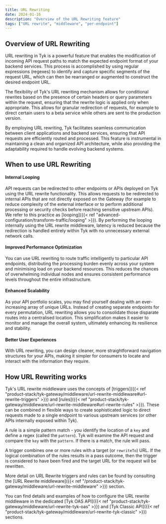 ```yaml
---
title: URL Rewriting
date: 2024-01-16
description: "Overview of the URL Rewriting feature"
tags: ["URL rewrite", "middleware", "per-endpoint"]
---
```


## Overview of URL Rewriting
URL rewriting in Tyk is a powerful feature that enables the modification of incoming API request paths to match the expected endpoint format of your backend services. This process is accomplished by using regular expressions (regexes) to identify and capture specific segments of the request URL, which can then be rearranged or augmented to construct the desired endpoint URL.

The flexibility of Tyk's URL rewriting mechanism allows for conditional rewrites based on the presence of certain headers or query parameters within the request, ensuring that the rewrite logic is applied only when appropriate. This allows for granular redirection of requests, for example to direct certain users to a beta service while others are sent to the production version.

By employing URL rewriting, Tyk facilitates seamless communication between client applications and backend services, ensuring that API requests are efficiently routed and processed. This feature is instrumental in maintaining a clean and organized API architecture, while also providing the adaptability required to handle evolving backend systems.

## When to use URL Rewriting
#### Internal Looping
API requests can be redirected to other endpoints or APIs deployed on Tyk using the URL rewrite functionality. This allows requests to be redirected to internal APIs that are not directly exposed on the Gateway (for example to reduce complexity of the external interface or to perform additional processing or security checks before reaching sensitive upstream APIs). We refer to this practice as [looping]({{< ref "advanced-configuration/transform-traffic/looping" >}}). By performing the looping internally using the URL rewrite middleware, latency is reduced because the redirection is handled entirely within Tyk with no unnecessary external network calls.

#### Improved Performance Optimization
You can use URL rewriting to route traffic intelligently to particular API endpoints, distributing the processing burden evenly across your system and minimising load on your backend resources. This reduces the chances of overwhelming individual nodes and ensures consistent performance levels throughout the entire infrastructure.

#### Enhanced Scalability
As your API portfolio scales, you may find yourself dealing with an ever-increasing array of unique URLs. Instead of creating separate endpoints for every permutation, URL rewriting allows you to consolidate those disparate routes into a centralised location. This simplification makes it easier to monitor and manage the overall system, ultimately enhancing its resilience and stability.

#### Better User Experiences
With URL rewriting, you can design cleaner, more straightforward navigation structures for your APIs, making it simpler for consumers to locate and interact with the information they require.

## How URL Rewriting works
Tyk's URL rewrite middleware uses the concepts of [triggers]({{< ref "product-stack/tyk-gateway/middleware/url-rewrite-middleware#url-rewrite-triggers" >}}) and [rules]({{< ref "product-stack/tyk-gateway/middleware/url-rewrite-middleware#url-rewrite-rules" >}}). These can be combined in flexible ways to create sophisticated logic to direct requests made to a single endpoint to various upstream services (or other APIs internally exposed within Tyk).

A rule is a simple pattern match - you identify the location of a `key` and define a regex (called the `pattern`). Tyk will examine the API request and compare the `key` with the `pattern`. If there is a match, the rule will pass.

A trigger combines one or more rules with a target (or `rewriteTo`) URL. If the logical combination of the rules results in a pass outcome, then the trigger is considered to have been fired and the target URL for the request will be rewritten.

More detail on URL Rewrite triggers and rules can be found by consulting the [URL Rewrite middleware]({{< ref "/product-stack/tyk-gateway/middleware/url-rewrite-middleware" >}}) section.

You can find details and examples of how to configure the URL rewrite middleware in the dedicated [Tyk OAS API]({{< ref "product-stack/tyk-gateway/middleware/url-rewrite-tyk-oas" >}}) and [Tyk Classic API]({{< ref "product-stack/tyk-gateway/middleware/url-rewrite-tyk-classic" >}}) sections.


<!-- proposed "summary box" to be shown graphically on each middleware page

## URL Rewrite middleware summary
 - The URL Rewrite middleware is an optional stage in Tyk's API Request processing chain, sitting between the [Request Header Transform]({{< ref "transform-traffic/request-headers" >}}) and [Response Caching]({{< ref "basic-config-and-security/reduce-latency/caching" >}}) middleware.
 - URL Rewrite is configured at the per-endpoint level within the API Definition and is supported by the API Designer within the Tyk Dashboard.
 - URL Rewrite can access both [session metadata]({{< ref "getting-started/key-concepts/session-meta-data" >}}) and [request context variables]({{< ref "context-variables" >}}).
 
-->
